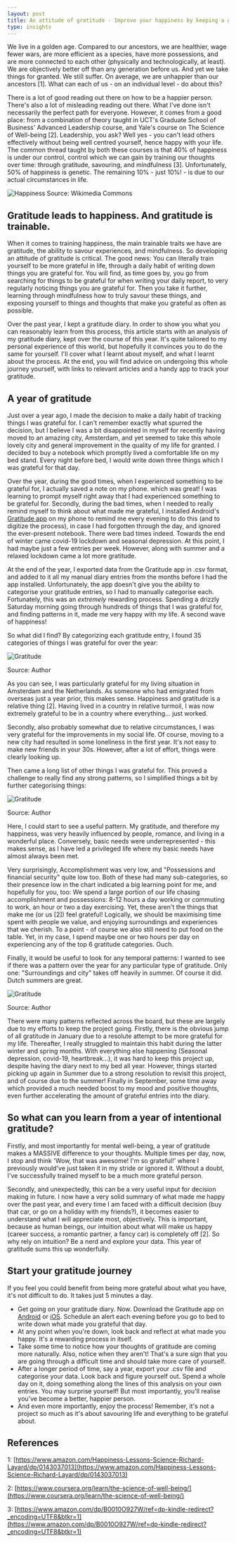 ```yaml
---
layout: post
title: An attitude of gratitude - Improve your happiness by keeping a gratitude diary for a year
type: insights
---
```

We live in a golden age. Compared to our ancestors, we are healthier, wage fewer wars, are more efficient as a species, have more possessions, and are more connected to each other (physically and technologically, at least). We are objectively better off than any generation before us. And yet we take things for granted. We still suffer. On average, we are unhappier than our ancestors [1]. What can each of us - on an individual level - do about this?

There is a lot of good reading out there on how to be a happier person. There's also a lot of misleading reading out there. What I've done isn't necessarily the perfect path for everyone. However, it comes from a good place: from a combination of theory taught in UCT's Graduate School of Business' Advanced Leadership course, and Yale's course on The Science of Well-being [2]. Leadership, you ask? Well yes - you can't lead others effectively without being well centred yourself, hence happy with your life. The common thread taught by both these courses is that 40% of happiness is under our control, control which we can gain by training our thoughts over time: through gratitude, savouring, and mindfulness [3]. Unfortunately, 50% of happiness is genetic. The remaining 10% - just 10%! - is due to our actual circumstances in life.

![Happiness](../images/insights/gratitude/happiness.jpg "Happiness")
Source: Wikimedia Commons

Gratitude leads to happiness. And gratitude is trainable.
-------
When it comes to training happiness, the main trainable traits we have are gratitude, the ability to savour experiences, and mindfulness. So developing an attitude of gratitude is critical.  The good news: You can literally train yourself to be more grateful in life, through a daily habit of writing down things you are grateful for. You will find, as time goes by, you go from searching for things to be grateful for when writing your daily report, to very regularly noticing things you are grateful for. Then you take it further, learning through mindfulness how to truly savour these things, and exposing yourself to things and thoughts that make you grateful as often as possible.

Over the past year, I kept a gratitude diary. In order to show you what you can reasonably learn from this process, this article starts with an analysis of my gratitude diary, kept over the course of this year. It's quite tailored to my personal experience of this world, but hopefully it convinces you to do the same for yourself. I'll cover what I learnt about myself, and what I learnt about the process. At the end, you will find advice on undergoing this whole journey yourself, with links to relevant articles and a handy app to track your gratitude.

A year of gratitude 
--------
Just over a year ago, I made the decision to make a daily habit of tracking things I was grateful for. I can't remember exactly what spurred the decision, but I believe I was a bit disappointed in myself for recently having moved to an amazing city, Amsterdam, and yet seemed to take this whole lovely city and general improvement in the quality of my life for granted. I decided to buy a notebook which promptly lived a comfortable life on my bed stand. Every night before bed, I would write down three things which I was grateful for that day.

Over the year, during the good times, when I experienced something to be grateful for, I actually saved a note on my phone. which was great! I was learning to prompt myself right away that I had experienced something to be grateful for. Secondly, during the bad times, when I needed to really remind myself to think about what made me grateful, I installed Android's [Gratitude app]( https://play.google.com/store/apps/details?id=com.northstar.gratitude&hl=en&gl=US) on my phone to remind me every evening to do this (and to digitize the process), in case I had forgotten through the day, and ignored the ever-present notebook. There were bad times indeed. Towards the end of winter came covid-19 lockdown and seasonal depression. At this point, I had maybe just a few entries per week. However, along with summer and a relaxed lockdown came a lot more gratitude.

At the end of the year, I exported data from the Gratitude app in .csv format, and added to it all my manual diary entries from the months before I had the app installed. Unfortunately, the app doesn't give you the ability to categorise your gratitude entries, so I had to manually categorise each. Fortunately, this was an _extremely_ rewarding process. Spending a drizzly Saturday morning going through hundreds of things that I was grateful for, and finding patterns in it, made me very happy with my life. A second wave of happiness!

So what did I find? By categorizing each gratitude entry, I found 35 categories of things I was grateful for over the year:

![Gratitude](../images/insights/gratitude/all.png "Gratitude")

Source: Author

As you can see, I was particularly grateful for my living situation in Amsterdam and the Netherlands. As someone who had emigrated from overseas just a year prior, this makes sense. Happiness and gratitude is a relative thing [2]. Having lived in a country in relative turmoil, I was now extremely grateful to be in a country where everything... just worked. 

Secondly, also probably somewhat due to relative circumstances, I was very grateful for the  improvements in my social life. Of course, moving to a new city had resulted in some loneliness in the first year. It's not easy to make new friends in your 30s. However, after a lot of effort, things were clearly looking up.

Then came a long list of other things I was grateful for. This proved a challenge to really find any strong patterns, so I simplified things a bit by further categorising things:

![Gratitude](../images/insights/gratitude/categories.png "Gratitude")

Source: Author

Here, I could start to see a useful pattern. My gratitude, and therefore my happiness, was very heavily influenced by people, romance, and living in a wonderful place. Conversely, basic needs were underrepresented - this makes sense, as I have led a privileged life where my basic needs have almost always been met.

Very surprisingly, Accomplishment was very low, and "Possessions and financial security" quite low too. Both of these had many sub-categories, so their presence low in the chart indicated a big learning point for me, and hopefully for you, too: We spend a large portion of our life chasing accomplishment and possessions: 8-12 hours a day working or commuting to work, an hour or two a day exercising. Yet, these aren't the things that make me (or us [2]) feel grateful! Logically, we should be maximising time spent with people we value, and enjoying surroundings and experiences that we cherish. To a point - of course we also still need to put food on the table. Yet, in my case, I spend maybe one or two hours per day on experiencing any of the top 6 gratitude categories. Ouch.

Finally, it would be useful to look for any temporal patterns: I wanted to see if there was a pattern over the year for any particular type of gratitude. Only one: "Surroundings and city" takes off heavily in summer. Of course it did. Dutch summers are great. 

![Gratitude](../images/insights/gratitude/year.png "Gratitude")

Source: Author

There were many patterns reflected across the board, but these are largely due to my efforts to keep the project going. Firstly, there is the obvious jump of all gratitude in January due to a resolute attempt to be more grateful for my life. Thereafter, I really struggled to maintain this habit during the latter winter and spring months. With everything else happening (Seasonal depression, covid-19, heartbreak...), it was hard to keep this project up, despite having the diary next to my bed all year. However, things started picking up again in Summer due to a strong resolution to revisit this project, and of course due to the summer! Finally in September, some time away which provided a much needed boost to my mood and positive thoughts, even further accelerating the amount of grateful entries into the diary.

So what can you learn from a year of intentional gratitude?
-------
Firstly, and most importantly for mental well-being, a year of gratitude makes a MASSIVE difference to your thoughts. Multiple times per day, now, I stop and think 'Wow, that was awesome! I'm so grateful!' where I previously would've just taken it in my stride or ignored it. Without a doubt, I've successfully trained myself to be a much more grateful person.

Secondly, and unexpectedly, this can be a very useful input for decision making in future. I now have a very solid summary of what made me happy over the past year, and every time I am faced with a difficult decision (buy that car, or go on a holiday with my friends?), it becomes easier to understand what I will appreciate most, objectively. This is important, because as human beings, our intuition about what will make us happy (career success, a romantic partner, a fancy car) is completely off [2]. So why rely on intuition? Be a nerd and explore your data. This year of gratitude sums this up wonderfully.

Start your gratitude journey
---------
If you feel you could benefit from being more grateful about what you have, it's not difficult to do. It takes just 5 minutes a day.

* Get going on your gratitude diary. Now. Download the Gratitude app on [Android]( https://play.google.com/store/apps/details?id=com.northstar.gratitude&hl=en&gl=US) or [iOS](https://apps.apple.com/us/app/gratitude-happiness-journal/id1372575227). Schedule an alert each evening before you go to bed to write down what made you grateful that day.
* At any point when you're down, look back and reflect at what made you happy. It's a rewarding process in itself.
* Take some time to notice how your thoughts of gratitude are coming more naturally. Also, notice when they aren't! That's a sure sign that you are going through a difficult time and should take more care of yourself.
* After a longer period of time, say a year, export your .csv file and categorise your data. Look back and figure yourself out. Spend a whole day on it, doing something along the lines of this analysis on your own entries. You may surprise yourself! But most importantly, you'll realise you've become a better, happier person.
* And even more importantly, enjoy the process! Remember, it's not a project so much as it's about savouring life and everything to be grateful about.

References
-------
1: [https://www.amazon.com/Happiness-Lessons-Science-Richard-Layard/dp/0143037013](https://www.amazon.com/Happiness-Lessons-Science-Richard-Layard/dp/0143037013)

2: [https://www.coursera.org/learn/the-science-of-well-being/](https://www.coursera.org/learn/the-science-of-well-being/)

3: [https://www.amazon.com/dp/B0010O927W/ref=dp-kindle-redirect?_encoding=UTF8&btkr=1](https://www.amazon.com/dp/B0010O927W/ref=dp-kindle-redirect?_encoding=UTF8&btkr=1)
